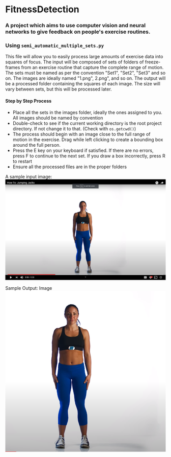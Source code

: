 # FitnessDetection

### A project which aims to use computer vision and neural networks to give feedback on people's exercise routines. 

### Using `semi_automatic_multiple_sets.py`
This file will allow you to easily process large amounts of exercise data into squares of focus. The input will be composed of sets of folders of freeze-frames from an exercise routine that capture the complete range of motion. The sets must be named as per the convention "Set1", "Set2", "Set3" and so on. The images are ideally named "1.png", 2.png", and so on. The output will be a processed folder containing the squares of each image. The size will vary between sets, but this will be processed later. 

#### Step by Step Process
* Place all the sets in the images folder, ideally the ones assigned to you. All images should be named by convention
* Double-check to see if the current working directory is the root project directory. If not change it to that. (Check with `os.getcwd()`)
* The process should begin with an image close to the full range of motion in the exercise. Drag while left clicking to create a bounding box around the full person. 
* Press the E key on your keyboard if satisfied. If there are no errors, press F to continue to the next set. If you draw a box incorrectly, press R to restart
* Ensure all the processed files are in the proper folders

A sample input image:
![Input Sample](/images/Set1/1.png)


Sample Output: Image
![Output Sample](/images/Set1/Processed/1.png)

